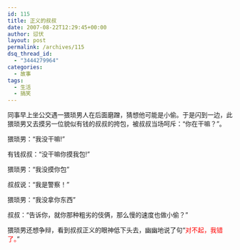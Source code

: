 ```yaml
---
id: 115
title: 正义的叔叔
date: 2007-08-22T12:29:45+00:00
author: 愆伏
layout: post
permalink: /archives/115
dsq_thread_id:
  - "3444279964"
categories:
  - 故事
tags:
  - 生活
  - 搞笑
---
```

同事早上坐公交遇一猥琐男人在后面磨蹭，猜想他可能是小偷。于是闪到一边，此猥琐男又去摸另一位貌似有钱的叔叔的挎包，被叔叔当场呵斥：“你在干嘛？”。
  
猥琐男：“我没干嘛!”
  
有钱叔叔：“没干嘛你摸我包!”
  
猥琐男：“我没摸你包”
  
叔叔说：“我是警察！”
  
猥琐男：“我没拿你东西”
  
叔叔：“告诉你，就你那种粗劣的伎俩，那么慢的速度也做小偷？”
  
猥琐男还想争辩，看到叔叔正义的眼神低下头去，幽幽地说了句“<span style="color:Red">对不起，我错了。</span>”